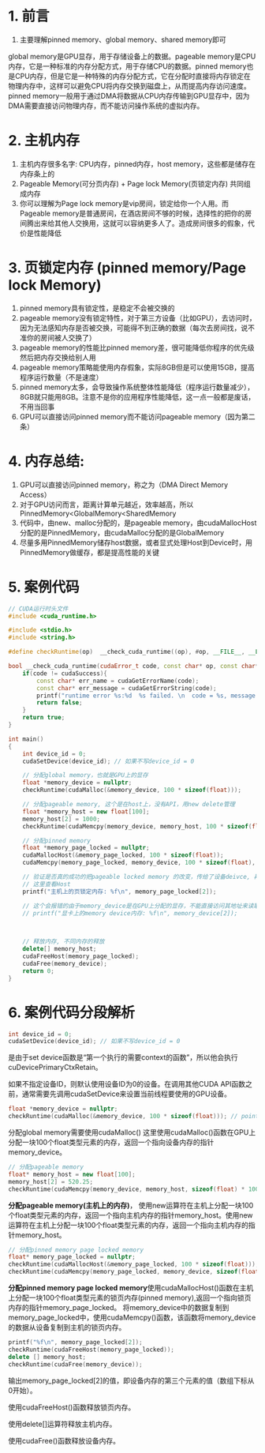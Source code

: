 # 1. 前言
1. 主要理解pinned memory、global memory、shared memory即可

global memory是GPU显存，用于存储设备上的数据。pageable memory是CPU内存，它是一种标准的内存分配方式，用于存储CPU的数据。pinned memory也是CPU内存，但是它是一种特殊的内存分配方式，它在分配时直接将内存锁定在物理内存中，这样可以避免CPU将内存交换到磁盘上，从而提高内存访问速度。pinned memory一般用于通过DMA将数据从CPU内存传输到GPU显存中，因为DMA需要直接访问物理内存，而不能访问操作系统的虚拟内存。

# 2. 主机内存
1. 主机内存很多名字: CPU内存，pinned内存，host memory，这些都是储存在内存条上的
2. Pageable Memory(可分页内存) + Page lock Memory(页锁定内存) 共同组成内存
3. 你可以理解为Page lock memory是vip房间，锁定给你一个人用。而Pageable memory是普通房间，在酒店房间不够的时候，选择性的把你的房间腾出来给其他人交换用，这就可以容纳更多人了。造成房间很多的假象，代价是性能降低
# 3. 页锁定内存 (pinned memory/Page lock Memory)
1. pinned memory具有锁定性，是稳定不会被交换的
2. pageable memory没有锁定特性，对于第三方设备（比如GPU），去访问时，因为无法感知内存是否被交换，可能得不到正确的数据（每次去房间找，说不准你的房间被人交换了）
3. pageable memory的性能比pinned memory差，很可能降低你程序的优先级然后把内存交换给别人用
4. pageable memory策略能使用内存假象，实际8GB但是可以使用15GB，提高程序运行数量（不是速度）
5. pinned memory太多，会导致操作系统整体性能降低（程序运行数量减少），8GB就只能用8GB。注意不是你的应用程序性能降低，这一点一般都是废话，不用当回事
6. GPU可以直接访问pinned memory而不能访问pageable memory（因为第二条）


# 4. 内存总结:
1. GPU可以直接访问pinned memory，称之为（DMA Direct Memory Access）
2. 对于GPU访问而言，距离计算单元越近，效率越高，所以PinnedMemory<GlobalMemory<SharedMemory
3. 代码中，由new、malloc分配的，是pageable memory，由cudaMallocHost分配的是PinnedMemory，由cudaMalloc分配的是GlobalMemory
4. 尽量多用PinnedMemory储存host数据，或者显式处理Host到Device时，用PinnedMemory做缓存，都是提高性能的关键

# 5. 案例代码
```cpp
// CUDA运行时头文件
#include <cuda_runtime.h>

#include <stdio.h>
#include <string.h>

#define checkRuntime(op)  __check_cuda_runtime((op), #op, __FILE__, __LINE__)

bool __check_cuda_runtime(cudaError_t code, const char* op, const char* file, int line){
    if(code != cudaSuccess){    
        const char* err_name = cudaGetErrorName(code);    
        const char* err_message = cudaGetErrorString(code);  
        printf("runtime error %s:%d  %s failed. \n  code = %s, message = %s\n", file, line, op, err_name, err_message);   
        return false;
    }
    return true;
}

int main()
{
    int device_id = 0;
    cudaSetDevice(device_id); // 如果不写device_id = 0

    // 分配global memory，也就是GPU上的显存
    float *memory_device = nullptr;
    checkRuntime(cudaMalloc(&memory_device, 100 * sizeof(float))); 

    // 分配pageable memory, 这个是在host上，没有API，用new delete管理
    float *memory_host = new float[100];
    memory_host[2] = 1000;
    checkRuntime(cudaMemcpy(memory_device, memory_host, 100 * sizeof(float), cudaMemcpyHostToDevice));

    // 分配pinned memory 
    float *memory_page_locked = nullptr;
    cudaMallocHost(&memory_page_locked, 100 * sizeof(float));
    cudaMemcpy(memory_page_locked, memory_device, 100 * sizeof(float), cudaMemcpyDeviceToHost);

    // 验证是否真的成功的把pageable locked memory 的改变，传给了设备deivce, 再从设备传给了Host
    // 这里查看Host
    printf("主机上的页锁定内存: %f\n", memory_page_locked[2]);

    // 这个会报错的由于memory_device是在GPU上分配的显存，不能直接访问其地址来读取或写入数据
    // printf("显卡上的memory device内存: %f\n", memory_device[2]);
    


    // 释放内存, 不同内存的释放
    delete[] memory_host;
    cudaFreeHost(memory_page_locked);
    cudaFree(memory_device);
    return 0;
}
```

# 6. 案例代码分段解析
```cpp
int device_id = 0;
cudaSetDevice(device_id); // 如果不写device_id = 0
```
是由于set device函数是“第一个执行的需要context的函数”，所以他会执行cuDevicePrimaryCtxRetain。

如果不指定设备ID，则默认使用设备ID为0的设备。在调用其他CUDA API函数之前，通常需要先调用cudaSetDevice来设置当前线程要使用的GPU设备。

```cpp
float *memory_device = nullptr;
checkRuntime(cudaMalloc(&memory_device, 100 * sizeof(float))); // pointer to device
```
分配global memory需要使用cudaMalloc() 这里使用cudaMalloc()函数在GPU上分配一块100个float类型元素的内存，返回一个指向设备内存的指针memory_device。

```cpp
// 分配pageable memory
float* memory_host = new float[100];
memory_host[2] = 520.25;
checkRuntime(cudaMemcpy(memory_device, memory_host, sizeof(float) * 100, cudaMemcpyHostToDevice)); // 返回的地址是开辟的device地址，存放在memory_device
```
**分配pageable memory(主机上的内存)**， 使用new运算符在主机上分配一块100个float类型元素的内存，返回一个指向主机内存的指针memory_host。使用new运算符在主机上分配一块100个float类型元素的内存，返回一个指向主机内存的指针memory_host。

```cpp
// 分配pinned memory page locked memory
float* memory_page_locked = nullptr;
checkRuntime(cudaMallocHost(&memory_page_locked, 100 * sizeof(float))); // 返回的地址是被开辟的pin memory的地址，存放在memory_page_locked
checkRuntime(cudaMemcpy(memory_page_locked, memory_device, sizeof(float) * 100, cudaMemcpyDeviceToHost)); 
```
**分配pinned memory page locked memory**使用cudaMallocHost()函数在主机上分配一块100个float类型元素的锁页内存(pinned memory),返回一个指向锁页内存的指针memory_page_locked。
将memory_device中的数据复制到memory_page_locked中，使用cudaMemcpy()函数，该函数将memory_device的数据从设备复制到主机的锁页内存。

```cpp
printf("%f\n", memory_page_locked[2]);
checkRuntime(cudaFreeHost(memory_page_locked));
delete [] memory_host;
checkRuntime(cudaFree(memory_device)); 
```
输出memory_page_locked[2]的值，即设备内存的第三个元素的值（数组下标从0开始）。

使用cudaFreeHost()函数释放锁页内存。

使用delete[]运算符释放主机内存。

使用cudaFree()函数释放设备内存。